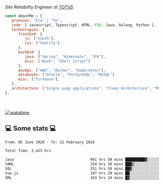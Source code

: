 <p><em>Site Reliability Engineer at <a href="https://www.totvs.com/">TOTVS</a></br>
</em></p>


```javascript
const aboutMe = {
   pronouns: "Ele" | "he",
   code: [ Javascript, Typescript, HTML, CSS, Java, Golang, Python ],
   technologies: {
      frontEnd: {
         js: ["VueJS"],
         css: ["Vuetify"]
      },
      backEnd: {
         java: ["Spring", "Hibernate", "JPA"],
         misc: ["Bash", "Shell Script"]
      },
      devOps: ["AWS", "Docker", "Kubernetes"],
      databases: ["Oracle", "PostgreSQL", "MySQL"],
      misc: ["firebase"],
   },
   architecture: ["Single page applications", "Clean Architecture", "MVC", "Microservices"],
};
```
</br></br>
[![wakatime](https://wakatime.com/badge/user/a3a8ed06-d304-4d6b-bc86-4adc418cdea7.svg)](https://wakatime.com/@a3a8ed06-d304-4d6b-bc86-4adc418cdea7)
<h2>💻 Some stats 💻</h2>

<!--START_SECTION:waka-->

```txt
From: 05 June 2020 - To: 21 February 2024

Total Time: 2,413 hrs

Java                                   941 hrs 50 mins █████████▓░░░░░░░░░░░░░░░   39.03 %
YAML                                   334 hrs 50 mins ███▒░░░░░░░░░░░░░░░░░░░░░   13.88 %
SQL                                    251 hrs 59 mins ██▓░░░░░░░░░░░░░░░░░░░░░░   10.44 %
Vue.js                                 197 hrs 29 mins ██░░░░░░░░░░░░░░░░░░░░░░░   08.18 %
XML                                    163 hrs 24 mins █▓░░░░░░░░░░░░░░░░░░░░░░░   06.77 %
```

<!--END_SECTION:waka-->
